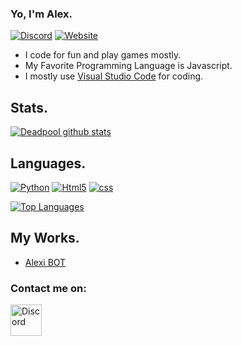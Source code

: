 ### Yo, I'm Alex.

[![Discord](https://discord.com/api/guilds/1039248836515868682/widget.png)](https://discord.gg/yrmWeTgbgn) [<img alt = "Website" src = "https://img.shields.io/badge/-Website-FF0000"/>](https://alexisbot.fr/)  


- I code for fun and play games mostly.
- My Favorite Programming Language is Javascript.
- I mostly use [Visual Studio Code](https://code.visualstudio.com/) for coding.

## Stats.

[![Deadpool github stats](https://github-readme-stats.vercel.app/api?username=DeadpoolProtect&show_icons=true&theme=radical&count_private=false)](https://alexisbot.fr/)

## Languages.

<p>
	<a href="https://www.python.org/"><img alt="Python" src = "https://img.shields.io/badge/-Python-000080?logo=Python&logoColor=yellow"/></a>
	<a href="https://www.w3.org/TR/2017/REC-html52-20171214/"><img alt="Html5" src = "https://img.shields.io/badge/-HTML5-E34F26?logo=html5&logoColor=white"/></a>
	<a href="https://www.w3.org/TR/CSS/#css"><img alt="css" src="https://img.shields.io/badge/-CSS-00A6FF?logo=css3&logoColor=white" /></a>
</p>

[![Top Languages](https://github-readme-stats.vercel.app/api/top-langs/?username=DeadpoolProtect&layout=compact&theme=radical)](https://github.com/DeadpoolProtect)

## My Works.

- [Alexi BOT](https://alexisbot.fr/)




### Contact me on:

[<img width = "50px" src="https://cdn4.iconfinder.com/data/icons/logos-and-brands/512/91_Discord_logo_logos-512.png" alt="Discord"/>](https://discord.gg/yrmWeTgbgn)
